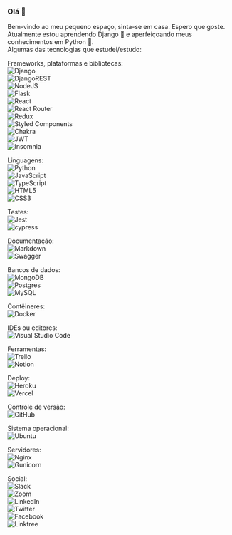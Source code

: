 ### Olá 👋

<!--
**LeandroMedvedev/LeandroMedvedev** is a ✨ _special_ ✨ repository because its `README.md` (this file) appears on your GitHub profile.

Here are some ideas to get you started:

- 🔭 I’m currently working on ...
- 🌱 I’m currently learning ...
- 👯 I’m looking to collaborate on ...
- 🤔 I’m looking for help with ...
- 💬 Ask me about ...
- 📫 How to reach me: ...
- 😄 Pronouns: ...
- ⚡ Fun fact: ...
-->

Bem-vindo ao meu pequeno espaço, sinta-se em casa. Espero que goste.  
Atualmente estou aprendendo Django :saxophone: e aperfeiçoando meus conhecimentos em Python :snake:.  
Algumas das tecnologias que estudei/estudo:  

Frameworks, plataformas e bibliotecas:  
![Django](https://img.shields.io/badge/django-%23092E20.svg?style=for-the-badge&logo=django&logoColor=white)  
![DjangoREST](https://img.shields.io/badge/DJANGO-REST-ff1709?style=for-the-badge&logo=django&logoColor=white&color=ff1709&labelColor=gray)  
![NodeJS](https://img.shields.io/badge/node.js-6DA55F?style=for-the-badge&logo=node.js&logoColor=white)  
![Flask](https://img.shields.io/badge/flask-%23000.svg?style=for-the-badge&logo=flask&logoColor=white)  
![React](https://img.shields.io/badge/react-%2320232a.svg?style=for-the-badge&logo=react&logoColor=%2361DAFB)  
![React Router](https://img.shields.io/badge/React_Router-CA4245?style=for-the-badge&logo=react-router&logoColor=white)  
![Redux](https://img.shields.io/badge/redux-%23593d88.svg?style=for-the-badge&logo=redux&logoColor=white)  
![Styled Components](https://img.shields.io/badge/styled--components-DB7093?style=for-the-badge&logo=styled-components&logoColor=white)  
![Chakra](https://img.shields.io/badge/chakra-%234ED1C5.svg?style=for-the-badge&logo=chakraui&logoColor=white)  
![JWT](https://img.shields.io/badge/JWT-black?style=for-the-badge&logo=JSON%20web%20tokens)  
![Insomnia](https://img.shields.io/badge/Insomnia-black?style=for-the-badge&logo=insomnia&logoColor=5849BE)  

Linguagens:  
![Python](https://img.shields.io/badge/python-3670A0?style=for-the-badge&logo=python&logoColor=ffdd54)  
![JavaScript](https://img.shields.io/badge/javascript-%23323330.svg?style=for-the-badge&logo=javascript&logoColor=%23F7DF1E)  
![TypeScript](https://img.shields.io/badge/typescript-%23007ACC.svg?style=for-the-badge&logo=typescript&logoColor=white)  
![HTML5](https://img.shields.io/badge/html5-%23E34F26.svg?style=for-the-badge&logo=html5&logoColor=white)  
![CSS3](https://img.shields.io/badge/css3-%231572B6.svg?style=for-the-badge&logo=css3&logoColor=white)  

Testes:  
![Jest](https://img.shields.io/badge/-jest-%23C21325?style=for-the-badge&logo=jest&logoColor=white)  
![cypress](https://img.shields.io/badge/-cypress-%23E5E5E5?style=for-the-badge&logo=cypress&logoColor=058a5e)  

Documentação:  
![Markdown](https://img.shields.io/badge/markdown-%23000000.svg?style=for-the-badge&logo=markdown&logoColor=white)   
![Swagger](https://img.shields.io/badge/-Swagger-%23Clojure?style=for-the-badge&logo=swagger&logoColor=white)  

Bancos de dados:  
![MongoDB](https://img.shields.io/badge/MongoDB-%234ea94b.svg?style=for-the-badge&logo=mongodb&logoColor=white)  
![Postgres](https://img.shields.io/badge/postgres-%23316192.svg?style=for-the-badge&logo=postgresql&logoColor=white)  
![MySQL](https://img.shields.io/badge/mysql-%2300f.svg?style=for-the-badge&logo=mysql&logoColor=white)  

Contêineres:  
![Docker](https://img.shields.io/badge/docker-%230db7ed.svg?style=for-the-badge&logo=docker&logoColor=white)  

IDEs ou editores:  
![Visual Studio Code](https://img.shields.io/badge/Visual%20Studio%20Code-0078d7.svg?style=for-the-badge&logo=visual-studio-code&logoColor=white)  

Ferramentas:  
![Trello](https://img.shields.io/badge/Trello-%23026AA7.svg?style=for-the-badge&logo=Trello&logoColor=white)  
![Notion](https://img.shields.io/badge/Notion-%23000000.svg?style=for-the-badge&logo=notion&logoColor=white)  

Deploy:  
![Heroku](https://img.shields.io/badge/heroku-%23430098.svg?style=for-the-badge&logo=heroku&logoColor=white)  
![Vercel](https://img.shields.io/badge/vercel-%23000000.svg?style=for-the-badge&logo=vercel&logoColor=white)  

Controle de versão:  
![GitHub](https://img.shields.io/badge/github-%23121011.svg?style=for-the-badge&logo=github&logoColor=white)  

Sistema operacional:  
![Ubuntu](https://img.shields.io/badge/Ubuntu-E95420?style=for-the-badge&logo=ubuntu&logoColor=white)  

Servidores:  
![Nginx](https://img.shields.io/badge/nginx-%23009639.svg?style=for-the-badge&logo=nginx&logoColor=white)  
![Gunicorn](https://img.shields.io/badge/gunicorn-%298729.svg?style=for-the-badge&logo=gunicorn&logoColor=white)  

Social:  
![Slack](https://img.shields.io/badge/Slack-4A154B?style=for-the-badge&logo=slack&logoColor=white)  
![Zoom](https://img.shields.io/badge/Zoom-2D8CFF?style=for-the-badge&logo=zoom&logoColor=white)  
![LinkedIn](https://img.shields.io/badge/linkedin-%230077B5.svg?style=for-the-badge&logo=linkedin&logoColor=white)  
![Twitter](https://img.shields.io/badge/Twitter-%231DA1F2.svg?style=for-the-badge&logo=Twitter&logoColor=white)  
![Facebook](https://img.shields.io/badge/Facebook-%231877F2.svg?style=for-the-badge&logo=Facebook&logoColor=white)  
![Linktree](https://img.shields.io/badge/linktree-1de9b6?style=for-the-badge&logo=linktree&logoColor=white)  
